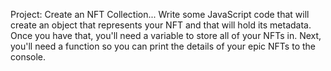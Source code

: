 Project: Create an NFT Collection... Write some JavaScript code that will create an object that represents your NFT and that will hold its metadata.
Once you have that, you'll need a variable to store all of your NFTs in. Next, you'll need a function so you can print the details of your epic NFTs to the console.
